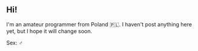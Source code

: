 ## Hi! 

I'm an amateur programmer from Poland 🇵🇱. I haven't post anything here yet, but I hope it will change soon. 


Sex: ♂️

<!--
**IncitatusKonsul/IncitatusKonsul** is a ✨ _special_ ✨ repository because its `README.md` (this file) appears on your GitHub profile.

Here are some ideas to get you started:

- 🔭 I’m currently working on ...
- 🌱 I’m currently learning ...
- 👯 I’m looking to collaborate on ...
- 🤔 I’m looking for help with ...
- 💬 Ask me about ...
- 📫 How to reach me: ...
- 😄 Pronouns: ...
- ⚡ Fun fact: ...
-->
